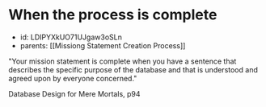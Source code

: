 # When the process is complete
* id: LDIPYXkUO71UJgaw3oSLn
* parents: [[Missiong Statement Creation Process]]

"Your mission statement is complete when you have a sentence that describes the specific purpose of the database and that is understood and agreed upon by everyone concerned."

Database Design for Mere Mortals, p94
